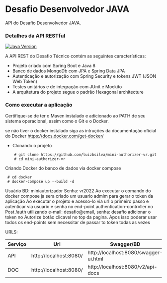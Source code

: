 # Desafio Desenvolvedor JAVA
API do Desafio Desenvolvedor JAVA.

### Detalhes da API RESTful
[![Java Version][java-image]][java-url]

A API REST  do Desafio Técnico contém as seguintes características:
* Projeto criado com Spring Boot e Java 8
* Banco de dados MongoDb com JPA e Spring Data JPA
* Autenticação e autorização com Spring Security e tokens JWT (JSON Web Token)
* Testes unitários e de integração com JUnit e Mockito
* A arquitetura do projeto segue o padrão Hexagonal architecture

### Como executar a aplicação
Certifique-se de ter o Maven instalado e adicionado ao PATH de seu sistema operacional, assim como o Git e o Docker.


 se não tiver o docker instalado siga as intruções da documentação oficial do Docker
    https://docs.docker.com/get-docker/
    

- Clonando o projeto
```
    # git clone https://github.com/luizbsilva/mini-authorizer-vr.git
    # cd mini-authorizer-vr
```
Criando Docker do banco de dados via docker compose
```
 # cd docker
 # docker-compose up --build -d
```

Usuário BD: miniautorizador
Senha: vr2022
 Ao executar o comando do docker compose ja sera criado um usuario admim para gerar o token da aplicação
Ao executar o projeto e acesso-lo via url o primeiro passo e autenticar via usuario e senha no end-point authentication-controller no Post /auth
utilizando  e-mail: desafio@email, senha: desafio adicionar o token  no Autorize botão clicavel no top da pagina. 
Apos isso poderar usar todos os end-points sem necessitar de passar to token todas as vezes

URLS:

|Serviço|Url|Swagger/BD|
|-------|---|-------|
|API|http://localhost:8080/|http://localhost:8080/swagger-ui.html|
|DOC|http://localhost:8080/|http://localhost:8080/v2/api-docs|


[java-image]: https://img.shields.io/badge/Java-8-blue?style=flat-square
[java-url]: https://openjdk.java.net/